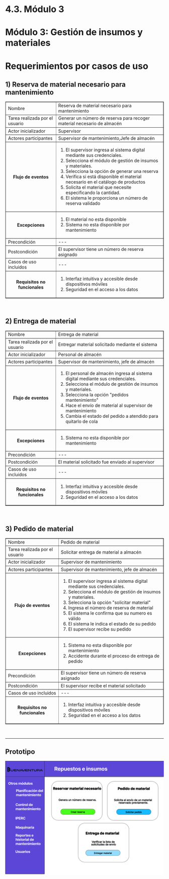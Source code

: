 # 4.3. Módulo 3
# Módulo 3: Gestión de insumos y materiales

# Requerimientos por casos de uso

## 1) Reserva de material necesario para mantenimiento

<table border="1">
	<tbody>
		<tr>
			<td>Nombre</td>
			<td colspan="2">Reserva de material necesario para mantenimiento</td>
		</tr>
		<tr>
			<td>Tarea realizada por el usuario</td>
			<td colspan="2">Generar un número de reserva para recoger material necesario de almacén</td>
		</tr>
		<tr>
			<td>Actor inicializador</td>
			<td colspan="2">Supervisor</td>
		</tr>
		<tr>
			<td>Actores participantes</td>
			<td colspan="2">Supervisor de mantenimiento,Jefe de almacén</td>
		</tr>
		<tr>
            <th>Flujo de eventos</th>
            <td>
            <ol>
                <li>El supervisor ingresa al sistema digital mediante sus credenciales.</li>
                <li>Selecciona el módulo de gestión de insumos y materiales.</li>
                <li>Selecciona la opción de generar una reserva</li>
                <li>Verifica si está disponible el material necesario en el catálogo de productos</li>
                <li>Solicita el material que necesite especificando la cantidad.</li>
                <li>El sistema le proporciona un número de reserva validado</li>
            </ol>
            </td>
        </tr>
        <tr>
			<th>Excepciones</th>
			<td>
            <ol>
                <li>El material no esta disponible</li>
                <li>Sistema no esta disponible por mantenimiento</li>
            </ol>
            </td>
		</tr>
		<tr>
			<td>Precondición</td>
			<td colspan="2">   ---</td>
		</tr>
		<tr>
			<td>Postcondición</td>
			<td colspan="2">El supervisor tiene un número de reserva asignado</td>
		</tr>
		<tr>
			<td>Casos de uso incluidos</td>
			<td colspan="2">---</td>
		</tr>
		<tr>
			<th>Requisitos no funcionales</th>
			<td>
            <ol>
                <li>Interfaz intuitiva y accesible desde dispositivos móviles</li>
                <li>Seguridad en el acceso a los datos</li>
            </ol>
            </td>
		</tr>
	</tbody>
</table>

<br>

## 2) Entrega de material

<table border="1">
	<tbody>
		<tr>
			<td>Nombre</td>
			<td colspan="2">Entrega de material</td>
		</tr>
		<tr>
			<td>Tarea realizada por el usuario</td>
			<td colspan="2">Entregar material solicitado mediante el sistema</td>
		</tr>
		<tr>
			<td>Actor inicializador</td>
			<td colspan="2">Personal de almacén</td>
		</tr>
		<tr>
			<td>Actores participantes</td>
			<td colspan="2">Supervisor de mantenimiento, jefe de almacén</td>
		</tr>
		<tr>
            <th>Flujo de eventos</th>
            <td>
            <ol>
                <li>El personal de almacén ingresa al sistema digital mediante sus credenciales.</li>
                <li>Selecciona el módulo de gestión de insumos y materiales.</li>
                <li>Selecciona la opción "pedidos mantenimiento"</li>
                <li>Hace el envío de material al supervisor de mantenimiento</li>
                <li>Cambia el estado del pedido a atendido para quitarlo de cola</li>
            </ol>
            </td>
        </tr>
        <tr>
			<th>Excepciones</th>
			<td>
            <ol>
                <li>Sistema no esta disponible por mantenimiento</li>
            </ol>
            </td>
		</tr>
		<tr>
			<td>Precondición</td>
			<td colspan="2">   ---</td>
		</tr>
		<tr>
			<td>Postcondición</td>
			<td colspan="2">El material solicitado fue enviado al supervisor </td>
		</tr>
		<tr>
			<td>Casos de uso incluidos</td>
			<td colspan="2">---</td>
		</tr>
		<tr>
			<th>Requisitos no funcionales</th>
			<td>
            <ol>
                <li>Interfaz intuitiva y accesible desde dispositivos móviles</li>
                <li>Seguridad en el acceso a los datos</li>
            </ol>
            </td>
		</tr>
	</tbody>
</table>
<br>

## 3) Pedido de material

<table border="1">
	<tbody>
		<tr>
			<td>Nombre</td>
			<td colspan="2">Pedido de material</td>
		</tr>
		<tr>
			<td>Tarea realizada por el usuario</td>
			<td colspan="2">Solicitar entrega de material a almacén</td>
		</tr>
		<tr>
			<td>Actor inicializador</td>
			<td colspan="2">Supervisor de mantenimiento</td>
		</tr>
		<tr>
			<td>Actores participantes</td>
			<td colspan="2">Supervisor de mantenimiento, jefe de almacén</td>
		</tr>
		<tr>
            <th>Flujo de eventos</th>
            <td>
            <ol>
                <li>El supervisor ingresa al sistema digital mediante sus credenciales.</li>
                <li>Selecciona el módulo de gestión de insumos y materiales.</li>
                <li>Selecciona la opción "solicitar material"</li>
                <li>Ingresa el número de reserva de material</li>
				<li>El sistema le confirma que su numero es válido</li>
                <li>El sistema le indica el estado de su pedido</li>
				<li>El supervisor recibe su pedido</li>
            </ol>
            </td>
        </tr>
        <tr>
			<th>Excepciones</th>
			<td>
            <ol>
                <li>Sistema no esta disponible por mantenimiento</li>
				<li>Accidente durante el proceso de entrega de pedido</li>
            </ol>
            </td>
		</tr>
		<tr>
			<td>Precondición</td>
			<td colspan="2">El supervisor tiene un número de reserva asignado</td>
		</tr>
		<tr>
			<td>Postcondición</td>
			<td colspan="2">El supervisor recibe el material solicitado </td>
		</tr>
		<tr>
			<td>Casos de uso incluidos</td>
			<td colspan="2">---</td>
		</tr>
		<tr>
			<th>Requisitos no funcionales</th>
			<td>
            <ol>
                <li>Interfaz intuitiva y accesible desde dispositivos móviles</li>
                <li>Seguridad en el acceso a los datos</li>
            </ol>
            </td>
		</tr>
	</tbody>
</table>
<br>

---
## **Prototipo**
![Prototipo_Repuestos](../Imagenes/Repuestos_insumos_principal.png)